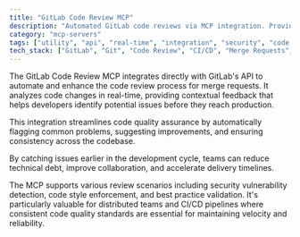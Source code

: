 ```yaml
---
title: "GitLab Code Review MCP"
description: "Automated GitLab code reviews via MCP integration. Provides contextual feedback on merge requests to catch issues early."
category: "mcp-servers"
tags: ["utility", "api", "real-time", "integration", "security", "code quality", "automation", "feedback"]
tech_stack: ["GitLab", "Git", "Code Review", "CI/CD", "Merge Requests", "API Integration"]
---
```


The GitLab Code Review MCP integrates directly with GitLab's API to automate and enhance the code review process for merge requests. It analyzes code changes in real-time, providing contextual feedback that helps developers identify potential issues before they reach production. 

This integration streamlines code quality assurance by automatically flagging common problems, suggesting improvements, and ensuring consistency across the codebase.

By catching issues earlier in the development cycle, teams can reduce technical debt, improve collaboration, and accelerate delivery timelines. 

The MCP supports various review scenarios including security vulnerability detection, code style enforcement, and best practice validation. It's particularly valuable for distributed teams and CI/CD pipelines where consistent code quality standards are essential for maintaining velocity and reliability.